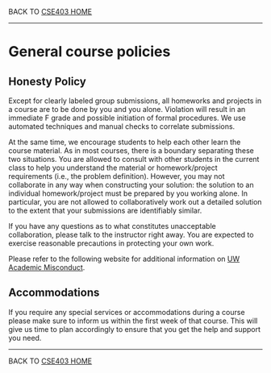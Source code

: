 BACK TO [CSE403 HOME](README.md)

---

# General course policies

## Honesty Policy

Except for clearly labeled group submissions, all homeworks and projects in a course are to be done by you and you alone. Violation will result in an immediate F grade and possible initiation of formal procedures. We use automated techniques and manual checks to correlate submissions.

At the same time, we encourage students to help each other learn the course material. As in most courses, there is a boundary separating these two situations. You are allowed to consult with other students in the current class to help you understand the material or homework/project requirements (i.e., the problem definition). However, you may not collaborate in any way when constructing your solution: the solution to an individual homework/project must be prepared by you working alone. In particular, you are not allowed to collaboratively work out a detailed solution to the extent that your submissions are identifiably similar.

If you have any questions as to what constitutes unacceptable collaboration, please talk to the instructor right away. You are expected to exercise reasonable precautions in protecting your own work.

Please refer to the following website for additional information on [UW Academic Misconduct](https://www.washington.edu/cssc/facultystaff/academic-misconduct/).

## Accommodations

If you require any special services or accommodations during a course please make sure to inform us within the first week of that course. This will give us time to plan accordingly to ensure that you get the help and support you need.

---

BACK TO [CSE403 HOME](README.md)